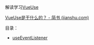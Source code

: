 解读学习[VueUse](https://vueuse.org/)

[VueUse是干什么的？ - 简书 (jianshu.com)](https://www.jianshu.com/p/1186d062c07b)

目录：  
- [useEventListener](https://github.com/zyascend/read-vueuse/blob/main/useEventListener-%E5%88%9B%E5%BB%BA%E9%80%9A%E7%94%A8%E7%9A%84%E4%BA%8B%E4%BB%B6%E7%9B%91%E5%90%AC%E5%99%A8.md)

